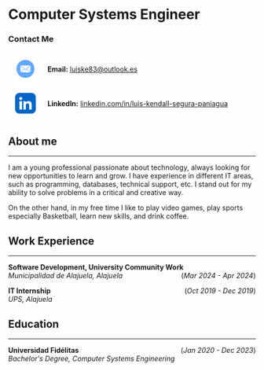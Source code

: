 # Computer Systems Engineer

### Contact Me
<div style="display: flex; align-items: center;">
  <img src="assets/img/mail-icon.png" alt="Mail Icon" style="width: 70px; height: 70px; vertical-align: middle;">
  <span style="margin-left: 10px;"><strong>Email:</strong> <a href="mailto:luiske83@outlook.es">luiske83@outlook.es</a></span>
</div>
<div style="display: flex; align-items: center;">
  <img src="assets/img/linkedin-icon.png" alt="LinkedIn Icon" style="width: 70px; height: 70px; vertical-align: middle;">
  <span style="margin-left: 10px;"><strong>LinkedIn:</strong> <a href="https://www.linkedin.com/in/luis-kendall-segura-paniagua/">linkedin.com/in/luis-kendall-segura-paniagua</a></span>
</div>

## About me
_____________________________________________________________________
I am a young professional passionate about technology, always looking for new opportunities to learn and grow. I have experience in different IT areas, such as programming, databases, technical support, etc. I stand out for my ability to solve problems in a critical and creative way.

On the other hand, in my free time I like to play video games, play sports especially Basketball, learn new skills, and drink coffee.
<br/>

## Work Experience
_____________________________________________________________________
**Software Development, University Community Work** <span style="float: right;"> (*Mar 2024 - Apr 2024*)</span> <br/>
*Municipalidad de Alajuela, Alajuela* 
<br/>

**IT Internship** <span style="float: right;"> (*Oct 2019 - Dec 2019*)</span> <br/>
*UPS, Alajuela* 
<br/>

## Education
_____________________________________________________________________
**Universidad Fidélitas** <span style="float: right;"> (*Jan 2020 - Dec 2023*)</span> <br/>
*Bachelor's Degree, Computer Systems Engineering* 
<br/>
